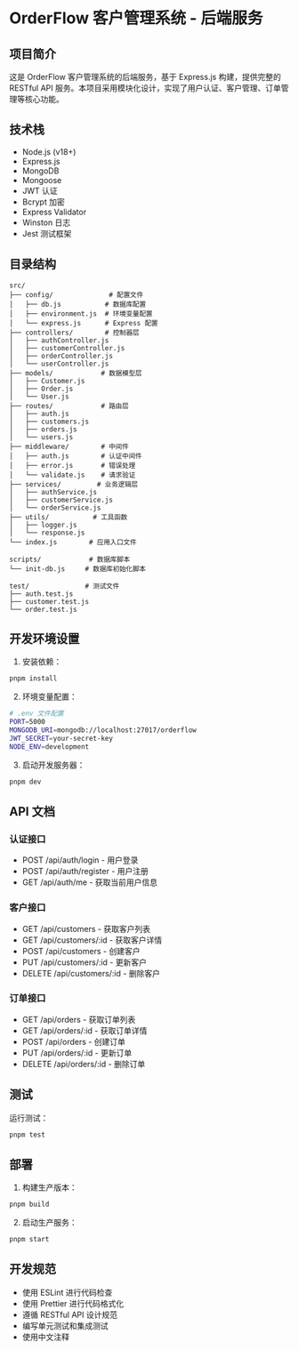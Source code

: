 # OrderFlow 客户管理系统 - 后端服务

## 项目简介

这是 OrderFlow 客户管理系统的后端服务，基于 Express.js 构建，提供完整的 RESTful API 服务。本项目采用模块化设计，实现了用户认证、客户管理、订单管理等核心功能。

## 技术栈

- Node.js (v18+)
- Express.js
- MongoDB
- Mongoose
- JWT 认证
- Bcrypt 加密
- Express Validator
- Winston 日志
- Jest 测试框架

## 目录结构

```
src/
├── config/              # 配置文件
│   ├── db.js           # 数据库配置
│   ├── environment.js  # 环境变量配置
│   └── express.js      # Express 配置
├── controllers/        # 控制器层
│   ├── authController.js
│   ├── customerController.js
│   ├── orderController.js
│   └── userController.js
├── models/            # 数据模型层
│   ├── Customer.js
│   ├── Order.js
│   └── User.js
├── routes/            # 路由层
│   ├── auth.js
│   ├── customers.js
│   ├── orders.js
│   └── users.js
├── middleware/        # 中间件
│   ├── auth.js        # 认证中间件
│   ├── error.js       # 错误处理
│   └── validate.js    # 请求验证
├── services/         # 业务逻辑层
│   ├── authService.js
│   ├── customerService.js
│   └── orderService.js
├── utils/           # 工具函数
│   ├── logger.js
│   └── response.js
└── index.js        # 应用入口文件

scripts/            # 数据库脚本
└── init-db.js     # 数据库初始化脚本

test/              # 测试文件
├── auth.test.js
├── customer.test.js
└── order.test.js
```

## 开发环境设置

1. 安装依赖：
```bash
pnpm install
```

2. 环境变量配置：
```bash
# .env 文件配置
PORT=5000
MONGODB_URI=mongodb://localhost:27017/orderflow
JWT_SECRET=your-secret-key
NODE_ENV=development
```

3. 启动开发服务器：
```bash
pnpm dev
```

## API 文档

### 认证接口
- POST /api/auth/login - 用户登录
- POST /api/auth/register - 用户注册
- GET /api/auth/me - 获取当前用户信息

### 客户接口
- GET /api/customers - 获取客户列表
- GET /api/customers/:id - 获取客户详情
- POST /api/customers - 创建客户
- PUT /api/customers/:id - 更新客户
- DELETE /api/customers/:id - 删除客户

### 订单接口
- GET /api/orders - 获取订单列表
- GET /api/orders/:id - 获取订单详情
- POST /api/orders - 创建订单
- PUT /api/orders/:id - 更新订单
- DELETE /api/orders/:id - 删除订单

## 测试

运行测试：
```bash
pnpm test
```

## 部署

1. 构建生产版本：
```bash
pnpm build
```

2. 启动生产服务：
```bash
pnpm start
```

## 开发规范

- 使用 ESLint 进行代码检查
- 使用 Prettier 进行代码格式化
- 遵循 RESTful API 设计规范
- 编写单元测试和集成测试
- 使用中文注释